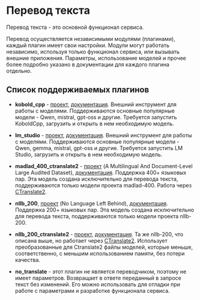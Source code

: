 # Перевод текста

Перевод текста - это основной функционал сервиса.

Перевод осуществляется независимыми модулями (плагинами), каждый плагин имеет свои настройки.
Модули могут работать независимо, используя только функционал сервиса, или вызывать внешние приложения.
Параметры, использование моделей и прочее более подробно указано в документации для каждого плагина отдельно.

## Список поддерживаемых плагинов

* **kobold_cpp** - [проект](https://github.com/LostRuins/koboldcpp), [документация](plugins-translate/kobold_cpp.md).
  Внешний инструмент для работы с моделями.
  Поддерживаются основные популярные модели - Qwen, mistral, gpt-oss и другие.
  Требуется запустить KoboldCpp, загрузить и открыть в нем необходимую модель.


* **lm_studio** - [проект](https://github.com/LostRuins/koboldcpp), [документация](plugins-translate/lm_studio.md).
  Внешний инструмент для работы с моделями.
  Поддерживаются основные популярные модели - Qwen, gemma, mistral, gpt-oss и другие.
  Требуется запустить LM Studio, загрузить и открыть в нем необходимую модель.


* **madlad_400_ctranslate2** - [проект](https://huggingface.co/docs/transformers/model_doc/madlad-400) (A Multilingual And Document-Level Large Audited Dataset),
  [документация](plugins-translate/madlad_400_ctranslate2.md). Поддержка 400+ языковых пар. Эта модель создана исключительно для перевода текста, поддерживаются только модели проекта madlad-400.
Работа через [CTranslate2](https://github.com/OpenNMT/CTranslate2).


* **nllb_200**, [проект](https://github.com/facebookresearch/fairseq/tree/nllb) (No Language Left Behind), [документация](plugins-translate/nllb_200.md).
  Поддержка 200+ языковых пар. Эта модель создана исключительно для перевода текста, поддерживаются только модели проекта nllb-200.


* **nllb_200_ctranslate2** - [проект](https://github.com/facebookresearch/fairseq/tree/nllb), [документация](plugins-translate/nllb_200.md).
  Та же nllb-200, что описана выше, но работает через [CTranslate2](https://github.com/OpenNMT/CTranslate2).
  Использует преобразованные для Ctranslate2 файлы моделей, которые меньше, соответственно, с меньшим использованием памяти, без потери качества.

* **no_translate** - этот плагин не является переводчиком, поэтому не имеет параметров.
Возвращает в ответе переданный в запросе текст без изменений.
Его можно использовать для отладки при работе с параметрами и разработке функционала сервиса.